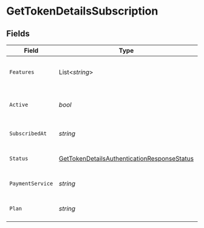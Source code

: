 # GetTokenDetailsSubscription


## Fields

| Field                                                                                                               | Type                                                                                                                | Required                                                                                                            | Description                                                                                                         | Example                                                                                                             |
| ------------------------------------------------------------------------------------------------------------------- | ------------------------------------------------------------------------------------------------------------------- | ------------------------------------------------------------------------------------------------------------------- | ------------------------------------------------------------------------------------------------------------------- | ------------------------------------------------------------------------------------------------------------------- |
| `Features`                                                                                                          | List<*string*>                                                                                                      | :heavy_minus_sign:                                                                                                  | List of features allowed on your Plex Pass subscription                                                             |                                                                                                                     |
| `Active`                                                                                                            | *bool*                                                                                                              | :heavy_minus_sign:                                                                                                  | If the account's Plex Pass subscription is active                                                                   | true                                                                                                                |
| `SubscribedAt`                                                                                                      | *string*                                                                                                            | :heavy_minus_sign:                                                                                                  | Date the account subscribed to Plex Pass                                                                            | 2021-04-12T18:21:12Z                                                                                                |
| `Status`                                                                                                            | [GetTokenDetailsAuthenticationResponseStatus](../../Models/Requests/GetTokenDetailsAuthenticationResponseStatus.md) | :heavy_minus_sign:                                                                                                  | String representation of subscriptionActive                                                                         | Inactive                                                                                                            |
| `PaymentService`                                                                                                    | *string*                                                                                                            | :heavy_minus_sign:                                                                                                  | Payment service used for your Plex Pass subscription                                                                |                                                                                                                     |
| `Plan`                                                                                                              | *string*                                                                                                            | :heavy_minus_sign:                                                                                                  | Name of Plex Pass subscription plan                                                                                 |                                                                                                                     |